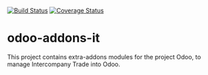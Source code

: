 [![Build Status](https://travis-ci.org/grap/odoo-addons-it.svg?branch=7.0)](https://travis-ci.org/grap/odoo-addons-it)
[![Coverage Status](https://coveralls.io/repos/github/grap/odoo-addons-it/badge.svg?branch=7.0)](https://coveralls.io/github/grap/odoo-addons-it?branch=7.0)

odoo-addons-it
==============

This project contains extra-addons modules for the project Odoo, to manage Intercompany Trade into Odoo.
